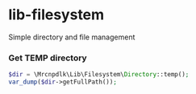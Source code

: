 # lib-filesystem
Simple directory and file management

### Get TEMP directory
```php
$dir = \Mrcnpdlk\Lib\Filesystem\Directory::temp();
var_dump($dir->getFullPath());
```
